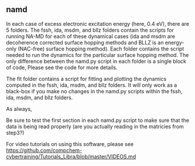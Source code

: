 ## namd

In each case of excess electronic excitation energy (here, 0.4 eV), there are 5 folders. The fssh, ida, msdm, and bllz folders contain the scripts for running NA-MD for each of these dynamical cases (ida and msdm are decoherence corrected surface hopping methods and BLLZ is an energy-only (NAC-free) surface hopping method). Each folder contains the script needed to run the dynamics for the particular surface hopping method. The only difference between the namd.py script in each folder is a single block of code, Please see the code for more details.

The fit folder contains a script for fitting and plotting the dynamics computed in the fssh, ida, msdm, and bllz folders. It will only work as a black-box if you make no changes in the namd.py scripts within the fssh, ida, msdm, and bllz folders. 

As always, 

Be sure to test the first section in each namd.py script to make sure that the data is being read properly (are you actually reading in the matricies from step3?) 

For video tutorials on using this software, please see https://github.com/compchem-cybertraining/Tutorials_Libra/blob/master/VIDEOS.md 
